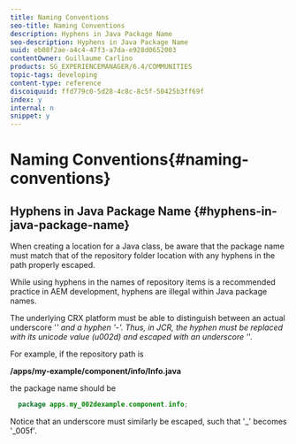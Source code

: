 ```yaml
---
title: Naming Conventions
seo-title: Naming Conventions
description: Hyphens in Java Package Name
seo-description: Hyphens in Java Package Name
uuid: eb08f2ae-a4c4-47f3-a7da-e928d0652003
contentOwner: Guillaume Carlino
products: SG_EXPERIENCEMANAGER/6.4/COMMUNITIES
topic-tags: developing
content-type: reference
discoiquuid: ffd779c0-5d28-4c8c-8c5f-50425b3ff69f
index: y
internal: n
snippet: y
---
```


# Naming Conventions{#naming-conventions}

## Hyphens in Java Package Name {#hyphens-in-java-package-name}

When creating a location for a Java class, be aware that the package name must match that of the repository folder location with any hyphens in the path properly escaped.

While using hyphens in the names of repository items is a recommended practice in AEM development, hyphens are illegal within Java package names.

The underlying CRX platform must be able to distinguish between an actual underscore '_' and a hyphen '-'. Thus, in JCR, the hyphen must be replaced with its unicode value (u002d) and escaped with an underscore '_'.

For example, if the repository path is

**/apps/my-example/component/info/Info.java**

the package name should be

```java
  package apps.my_002dexample.component.info;
```

Notice that an underscore must similarly be escaped, such that '_' becomes '_005f'.
